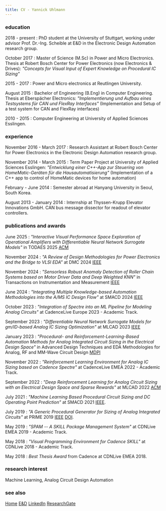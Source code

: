 ```yaml
---
title: CV - Yannick Uhlmann
---
```


### education

2018 - present
:   PhD student at the University of Stuttgart, working under advisor Prof.
Dr.-Ing. Scheible at E&D in the Electronic Design Automation research group.

October 2017
:   Master of Science (M.Sc) in Power and Micro Electronics. Thesis at
Robert Bosch Center for Power Electronics (now Electronics & Drives): 
_"Concepts for Visual Input of Expert Knowledge on Procedural IC Sizing"_

2015 - 2017
:   Power and Micro electronics at Reutlingen University.

August 2015
:   Bachelor of Engineering (B.Eng) in Computer Engineering. 
Thesis at Eberspächer Electronics:
_"Implementierung und Aufbau eines Testsystems für CAN und FlexRay Interfaces"_
(Implementation and Setup of a test system for CAN and FlexRay interfaces)

2010 - 2015
:   Computer Engineering at University of Applied Sciences Esslingen.

### experience

November 2016 - March 2017
:   Research Assistant at Robert Bosch Center for Power Electronics in the
Electronic Design Automation research group.

November 2014 - March 2015
:   Term Paper Project at University of Applied Sciences Esslingen:
_"Entwicklung einer C++-App zur Steuering von HomeMatic-Geräten für die Hausautomatisierung"_ 
(Implementation of a C++ app to control of HomeMatic devices for home automation)

February - June 2014
:   Semester abroad at Hanyang University in Seoul, South Korea.

August 2013 - January 2014
:   Internship at Thyssen-Krupp Elevator Innovations GmbH. 
CAN bus message dissector for readout of elevator controllers.

### publications and awards

June 2025
:   _"Interactive Visual Performance Space Exploration of Operational Amplifiers
with Differentiable Neural Network Surrogate Models"_ in TODAES 2025
[ACM](https://dl.acm.org/doi/10.1145/3744245)

November 2024
:   _"A Review of Design Methodologies for Power Electronics and the Bridge to
VLSI EDA"_ at DMC 2024 [IEEE](https://ieeexplore.ieee.org/document/10812175)

November 2024
:   _"Sensorless Robust Anomaly Detection of Roller Chain Systems based on
Motor Driver Data and Deep Weighted KNN"_ in Transactions on Instrumentation
and Measurement [IEEE](https://ieeexplore.ieee.org/document/10752646)

June 2024
:   _"Integrating Multiple Knowledge-based Automation Methodologies into the
A/MS IC Design Flow"_ at SMACD 2024
[IEEE](https://ieeexplore.ieee.org/document/10745465)

October 2023
:   _"Integration of Spectre into an ML Pipeline for Modeling Analog Circuits"_ 
at CadenceLive Europe 2023 - Academic Track.

September 2023
:   _"Differentiable Neural Network Surrogate Models for gm/ID-based Analog IC
Sizing Optimization"_ at MLCAD 2023
[IEEE](https://ieeexplore.ieee.org/document/10299834)

January 2023
:   _"Procedural- and Reinforcement-Learning-Based Automation Methods for
Analog Integrated Circuit Sizing in the Electrical Design Space"_ in Advanced
Design Techniques and EDA Methodologies for Analog, RF and MM-Wave Circuit
Design [MDPI](https://www.mdpi.com/2079-9292/12/2/302)

November 2022
:   _"Reinforcement Learning Environment for Analog IC Sizing based on Cadence Spectre"_ 
at CadenceLive EMEA 2022 - Academic Track.

September 2022
:   _"Deep Reinforcement Learning for Analog Circuit Sizing with an Electrical
Design Space and Sparse Rewards"_ at MLCAD 2022
[ACM](https://dl.acm.org/doi/10.1145/3551901.3556474)

July 2021
:   _"Machine Learning Based Procedural Circuit Sizing and DC Operating
Point Prediction"_ at SMACD 2021 
[IEEE](https://ieeexplore.ieee.org/document/9547948).

July 2019
:   _"A Generic Procedural Generator for Sizing of Analog Integrated Circuits"_ 
at PRIME 2019 [IEEE](https://ieeexplore.ieee.org/document/8787743) 
[DOI](http://dx.doi.org/10.1109/PRIME.2019.8787743).

May 2019
:   _"SPAM -- A SKILL Package Management System"_ 
at CDNLive EMEA 2019 - Academic Track.

May 2018
:   _"Visual Programming Environment for Cadence SKILL"_ 
at CDNLive 2018 - Academic Track.

May 2018
:   _Best Thesis Award_ from Cadence at CDNLive EMEA 2018.

### research interest

Machine Learning, Analog Circuit Design Automation

### see also

[Home](./index.html)
[E&D](https://www.electronics-and-drives.de/)
[LinkedIn](https://www.linkedin.com/in/yannick-uhlmann-b57024170/)
[ResearchGate](https://www.researchgate.net/profile/yannick-uhlmann/)

